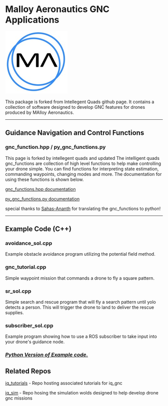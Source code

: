 # Malloy Aeronautics GNC Applications

![iq](docs/imgs/MA.jpeg)

This package is forked from Intellegent Quads github page. It contains a collection of software designed to develop GNC features for drones produced by MAlloy Aeronautics.

---

## Guidance Navigation and Control Functions

### gnc_function.hpp / py_gnc_functions.py
This page is forked by intellegent quads and updated
The intelligent quads gnc_functions are collection of high level functions to help make controlling your drone simple. You can find functions for interpreting state estimation, commanding waypoints, changing modes and more. The documentation for using these functions is shown below. 

[gnc_functions.hpp documentation](https://github.com/Intelligent-Quads/iq_tutorials/blob/master/docs/GNC_functions_documentation.md)

[py_gnc_functions.py documentation](docs/py_gnc_functions.md)

special thanks to [Sahas-Ananth](https://github.com/Sahas-Ananth) for translating the gnc_functions to python! 

---

## Example Code (C++)

### avoidance_sol.cpp
Example obstacle avoidance program utilizing the potential field method.

### gnc_tutorial.cpp
Simple waypoint mission that commands a drone to fly a square pattern. 

### sr_sol.cpp 
Simple search and rescue program that will fly a search pattern until yolo detects a person. This will trigger the drone to land to deliver the rescue supplies. 

### subscriber_sol.cpp
Example program showing how to use a ROS subscriber to take input into your drone's guidance node.


### [*Python Version of Example code.*](docs/py_gnc_functions.md)

## Related Repos

[iq_tutorials](https://github.com/Intelligent-Quads/iq_tutorials) - Repo hosting associated tutorials for iq_gnc

[iq_sim](https://github.com/Intelligent-Quads/iq_sim) - Repo hosing the simulation wolds designed to help develop drone gnc missions



